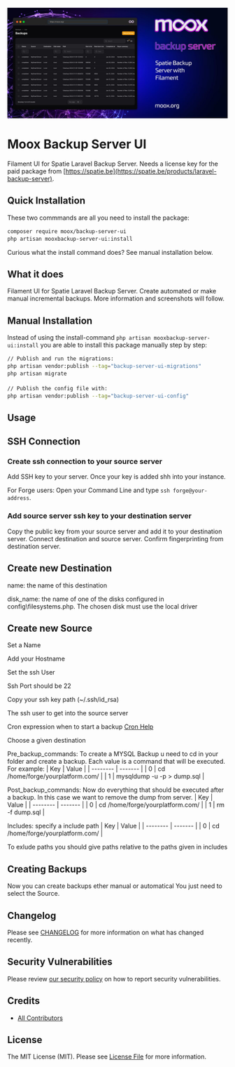 ![Moox BackupServerUi](https://github.com/mooxphp/moox/raw/main/art/banner/backup-server-ui.jpg)

# Moox Backup Server UI

Filament UI for Spatie Laravel Backup Server. Needs a license key for the paid package from [https://spatie.be](https://spatie.be/products/laravel-backup-server).

## Quick Installation

These two commmands are all you need to install the package:

```bash
composer require moox/backup-server-ui
php artisan mooxbackup-server-ui:install
```

Curious what the install command does? See manual installation below.

## What it does

<!--whatdoes-->

Filament UI for Spatie Laravel Backup Server. Create automated or make manual incremental backups. More information and screenshots will follow.

<!--/whatdoes-->

## Manual Installation

Instead of using the install-command `php artisan mooxbackup-server-ui:install` you are able to install this package manually step by step:

```bash
// Publish and run the migrations:
php artisan vendor:publish --tag="backup-server-ui-migrations"
php artisan migrate

// Publish the config file with:
php artisan vendor:publish --tag="backup-server-ui-config"
```

## Usage

## SSH Connection

### Create ssh connection to your source server
Add SSH key to your server. Once your key is added shh into your instance.

For Forge users:
Open your Command Line and type ``` ssh forge@your-address ```.

### Add source server ssh key to your destination server
Copy the public key from your source server and add it to your destination server.
Connect destination and source server.
Confirm fingerprinting from destination server. 

## Create new Destination 

name: the name of this destination

disk_name: the name of one of the disks configured in config\filesystems.php. The chosen disk must use the local driver

## Create new Source 

Set a Name

Add your Hostname

Set the ssh User

Ssh Port should be 22

Copy your ssh key path (~/.ssh/id_rsa)

The ssh user to get into the source server

Cron expression when to start a backup [Cron Help](https://crontab.guru/)

Choose a given destination

Pre_backup_commands: 
To create a MYSQL Backup u need to cd in your folder and create a backup. Each value is a command that will be executed. For example: 
| Key    | Value |
| -------- | ------- |
| 0  | cd /home/forge/yourplatform.com/    |
| 1 | mysqldump <database>  -u<username> -p<password> > dump.sql    |

Post_backup_commands: 
Now do everything that should be executed after a backup. In this case we want to remove the dump from server.
| Key    | Value |
| -------- | ------- |
| 0  | cd /home/forge/yourplatform.com/    |
| 1 | rm -f dump.sql   |

Includes: specify a include path 
| Key    | Value |
| -------- | ------- |
| 0  | cd /home/forge/yourplatform.com/    |

To exlude paths you should give paths relative to the paths given in includes


## Creating Backups 
Now you can create backups ether manual or automatical You just need to select the Source. 


## Changelog

Please see [CHANGELOG](CHANGELOG.md) for more information on what has changed recently.

## Security Vulnerabilities

Please review [our security policy](https://github.com/mooxphp/moox/security/policy) on how to report security vulnerabilities.

## Credits

-   [All Contributors](../../contributors)

## License

The MIT License (MIT). Please see [License File](LICENSE.md) for more information.
